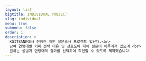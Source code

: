 ```yaml
---
layout: list
bigtitle: INDIVIDUAL PROJECT
slug: individual
menu: true
submenu: false
order: 1
description: >
  KGITBANK에서 진행한 개인 설문조사 프로젝트 입닌다.<br>
  남여 연령대별 커피 선택 이유 및 선호도에 대해 설문이 이루어져 있으며 <br>
  원하는 성별과 연령대의 결과를 선택하여 확인할 수 있도록 제작했습니다.
---
```

